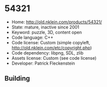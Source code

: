 # 54321

- Home: http://old.nklein.com/products/54321/
- State: mature, inactive since 2001
- Keyword: puzzle, 3D, content open
- Code language: C++
- Code license: Custom (simple copyleft, http://old.nklein.com/etc/copyright.php)
- Code dependency: libpng, SDL, zlib
- Assets license: Custom (see code license)
- Developer: Patrick Fleckenstein

## Building
